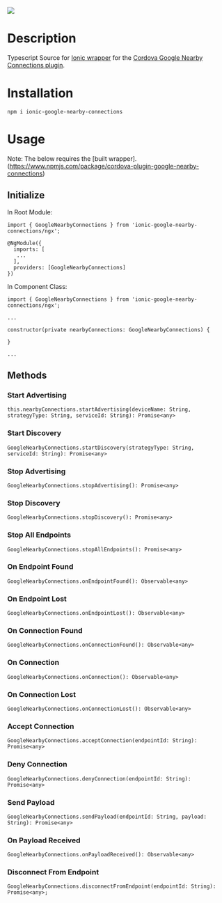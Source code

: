 

[![](https://img.shields.io/npm/v/ionic-google-nearby-connections.svg)](https://www.npmjs.com/package/ionic-google-nearby-connections)

# Description

Typescript Source for [Ionic wrapper](https://www.npmjs.com/package/cordova-plugin-google-nearby-connections) for the [Cordova Google Nearby Connections plugin](https://www.npmjs.com/package/cordova-plugin-google-nearby-connections).  

# Installation

```
npm i ionic-google-nearby-connections

```

# Usage

Note: The below requires the [built wrapper].(https://www.npmjs.com/package/cordova-plugin-google-nearby-connections)

## Initialize

In Root Module:

```
import { GoogleNearbyConnections } from 'ionic-google-nearby-connections/ngx';

@NgModule({
  imports: [
   ...
  ],
  providers: [GoogleNearbyConnections]
})
```

In Component Class:

```
import { GoogleNearbyConnections } from 'ionic-google-nearby-connections/ngx';

...

constructor(private nearbyConnections: GoogleNearbyConnections) {

}

...
```

## Methods

### Start Advertising

```
this.nearbyConnections.startAdvertising(deviceName: String, strategyType: String, serviceId: String): Promise<any>
```

### Start Discovery

```
GoogleNearbyConnections.startDiscovery(strategyType: String, serviceId: String): Promise<any>
```

### Stop Advertising

```
GoogleNearbyConnections.stopAdvertising(): Promise<any>
```

### Stop Discovery

```
GoogleNearbyConnections.stopDiscovery(): Promise<any>
```

### Stop All Endpoints

```
GoogleNearbyConnections.stopAllEndpoints(): Promise<any>
```

### On Endpoint Found

```
GoogleNearbyConnections.onEndpointFound(): Observable<any>
```

### On Endpoint Lost

```
GoogleNearbyConnections.onEndpointLost(): Observable<any>
```

### On Connection Found

```
GoogleNearbyConnections.onConnectionFound(): Observable<any>
```

### On Connection

```
GoogleNearbyConnections.onConnection(): Observable<any>
```


### On Connection Lost

```
GoogleNearbyConnections.onConnectionLost(): Observable<any>
```

### Accept Connection

```
GoogleNearbyConnections.acceptConnection(endpointId: String): Promise<any>
```

### Deny Connection

```
GoogleNearbyConnections.denyConnection(endpointId: String): Promise<any>
```

### Send Payload

```
GoogleNearbyConnections.sendPayload(endpointId: String, payload: String): Promise<any>
```

### On Payload Received

```
GoogleNearbyConnections.onPayloadReceived(): Observable<any>
```

### Disconnect From Endpoint

```
GoogleNearbyConnections.disconnectFromEndpoint(endpointId: String): Promise<any>;
```